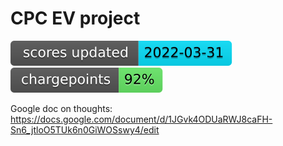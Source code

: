 # CPC EV project

[![score update](badge-score-update.svg)](actions/workflows/scores.yml)
![chargepoints](badge-chargepoints.svg)

Google doc on thoughts: https://docs.google.com/document/d/1JGvk4ODUaRWJ8caFH-Sn6_jtloO5TUk6n0GiWOSswy4/edit


